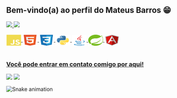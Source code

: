 ## Bem-vindo(a) ao perfil do Mateus Barros 😁

 <div>
   <a href="https://github.com/mateusverissimo94">
   <img height="180em" src="https://github-readme-stats.vercel.app/api?username=mateusverissimo94&show_icons=true&theme=tokyonight&include_all_commits=true&count_private=true"/>
   <img height="180em" src="https://github-readme-stats.vercel.app/api/top-langs/?username=mateusverissimo94&layout=compact&langs_count=6&theme=tokyonight"/>

</div>
<div style="display: inline_block"><br>
  <img align="center" alt="Js" height="30" width="40" src="https://raw.githubusercontent.com/devicons/devicon/master/icons/javascript/javascript-plain.svg">
  <img align="center" alt="HTML" height="30" width="40" src="https://raw.githubusercontent.com/devicons/devicon/master/icons/html5/html5-original.svg">
  <img align="center" alt="CSS" height="30" width="40" src="https://raw.githubusercontent.com/devicons/devicon/master/icons/css3/css3-original.svg">
  <img align="center" alt="CSS" height="30" width="40" src="https://raw.githubusercontent.com/devicons/devicon/master/icons/python/python-original.svg">
  <img align="center" alt="CSS" height="30" width="40" src="https://github.com/devicons/devicon/blob/master/icons/java/java-original.svg">
  <img align="center" alt="CSS" height="30" width="40" src="https://github.com/devicons/devicon/blob/master/icons/spring/spring-original.svg">
  <img align="center" alt="CSS" height="30" width="40" src="https://github.com/devicons/devicon/blob/master/icons/angularjs/angularjs-original.svg">
</div>
 
 <br>
 
  ### Você pode entrar em contato comigo por aqui!
 
<div>  
  <a href = "mailto:mateusverissimo94@gmail.com"><img src="https://img.shields.io/badge/-Gmail-%23333?style=for-the-badge&logo=gmail&logoColor=white" target="_blank"></a>
  <a href="https://www.linkedin.com/in/mateus-barros-70297180/" target="_blank"><img src="https://img.shields.io/badge/-LinkedIn-%230077B5?style=for-the-badge&logo=linkedin&logoColor=white" target="_blank"></a> 
 
  ![Snake animation](https://github.com/mateusverissimo94/mateusverissimo94/blob/output/github-contribution-grid-snake.svg)

</div>
